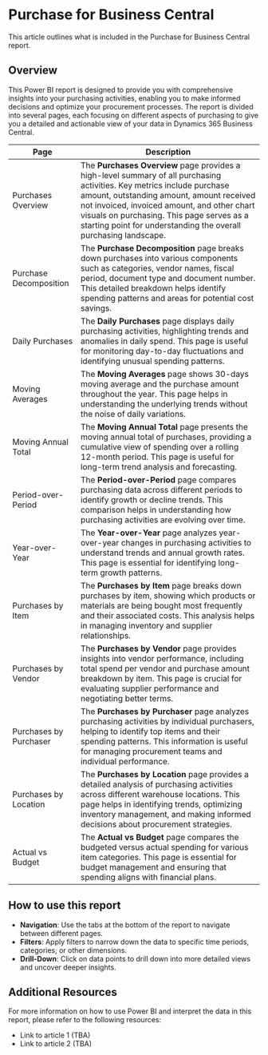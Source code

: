 # Purchase for Business Central


This article outlines what is included in the Purchase for Business Central report.

## Overview

This Power BI report is designed to provide you with comprehensive insights into your purchasing activities, enabling you to make informed decisions and optimize your procurement processes. The report is divided into several pages, each focusing on different aspects of purchasing to give you a detailed and actionable view of your data in Dynamics 365 Business Central.


|Page|Description | 
|----|------------|
|Purchases Overview|The **Purchases Overview** page provides a high-level summary of all purchasing activities. Key metrics include purchase amount, outstanding amount, amount received not invoiced, invoiced amount, and other chart visuals on purchasing. This page serves as a starting point for understanding the overall purchasing landscape.|
|Purchase Decomposition|The **Purchase Decomposition** page breaks down purchases into various components such as categories, vendor names, fiscal period, document type and document number. This detailed breakdown helps identify spending patterns and areas for potential cost savings.|
|Daily Purchases|The **Daily Purchases** page displays daily purchasing activities, highlighting trends and anomalies in daily spend. This page is useful for monitoring day-to-day fluctuations and identifying unusual spending patterns.|
|Moving Averages|The **Moving Averages** page shows 30-days moving average and the purchase amount throughout the year. This page helps in understanding the underlying trends without the noise of daily variations.|
|Moving Annual Total|The **Moving Annual Total** page presents the moving annual total of purchases, providing a cumulative view of spending over a rolling 12-month period. This page is useful for long-term trend analysis and forecasting.|
|Period-over-Period|The **Period-over-Period** page compares purchasing data across different periods to identify growth or decline trends. This comparison helps in understanding how purchasing activities are evolving over time.|
|Year-over-Year|The **Year-over-Year** page analyzes year-over-year changes in purchasing activities to understand trends and annual growth rates. This page is essential for identifying long-term growth patterns.|
|Purchases by Item|The **Purchases by Item** page breaks down purchases by item, showing which products or materials are being bought most frequently and their associated costs. This analysis helps in managing inventory and supplier relationships.|
|Purchases by Vendor|The **Purchases by Vendor** page provides insights into vendor performance, including total spend per vendor and purchase amount breakdown by item. This page is crucial for evaluating supplier performance and negotiating better terms.|
|Purchases by Purchaser|The **Purchases by Purchaser** page analyzes purchasing activities by individual purchasers, helping to identify top items and their spending patterns. This information is useful for managing procurement teams and individual performance.|
|Purchases by Location|The **Purchases by Location** page provides a detailed analysis of purchasing activities across different warehouse locations. This page helps in identifying trends, optimizing inventory management, and making informed decisions about procurement strategies.|
|Actual vs Budget|The **Actual vs Budget** page compares the budgeted versus actual spending for various item categories. This page is essential for budget management and ensuring that spending aligns with financial plans.|


## How to use this report

- **Navigation**: Use the tabs at the bottom of the report to navigate between different pages.
- **Filters**: Apply filters to narrow down the data to specific time periods, categories, or other dimensions.
- **Drill-Down**: Click on data points to drill down into more detailed views and uncover deeper insights.

## Additional Resources

For more information on how to use Power BI and interpret the data in this report, please refer to the following resources:
- Link to article 1 (TBA)
- Link to article 2 (TBA)
